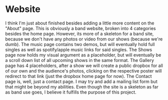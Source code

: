 # Website
I think I'm just about finished besides adding a little more content on the "About" page. This is obviously a band website, broken into 4 categories besides the home page. However, its more of a skeleton for a band site, because we don't have any photos or video from our shows (because we're dumb). The music page contains two demos, but will eventually hold full singles as well as spotify/apple music links for said singles. The Shows page now holds my visual argument as a placeholder, but will eventually be a scroll down list of all upcoming shows in the same format. The Gallery page has 4 placeholders, after a show we will create a public dropbox for all of our own and the audience's photos, clicking on the respective poster will redirect to that link (just the dropbox home page for now). The Contact page is, well, just a contact page. I may try and add a mailing list form but that might be beyond my abilities. Even though the site is a skeleton as far as band use goes, I believe it fulfills the purpose of this project.
